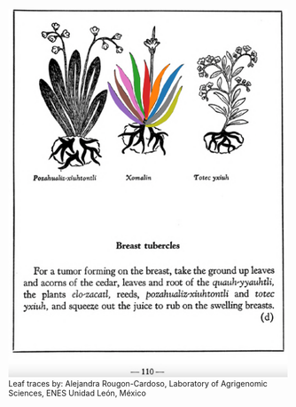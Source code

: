 ![A_ID248_p110_02_Xomalin.png](assets/A_ID248_p110_02_Xomalin.png)  
Leaf traces by: Alejandra Rougon-Cardoso, Laboratory of Agrigenomic Sciences, ENES Unidad León, México  
